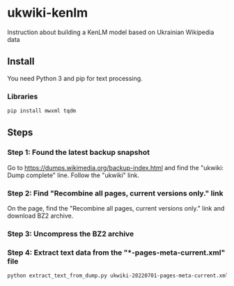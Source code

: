# ukwiki-kenlm

Instruction about building a KenLM model based on Ukrainian Wikipedia data

## Install

You need Python 3 and pip for text processing.

### Libraries

```bash
pip install mwxml tqdm
```

## Steps

### Step 1: Found the latest backup snapshot

Go to https://dumps.wikimedia.org/backup-index.html and find the "ukwiki: Dump complete" line. Follow the "ukwiki" link.

### Step 2: Find "Recombine all pages, current versions only." link

On the page, find the "Recombine all pages, current versions only." link and download BZ2 archive.

### Step 3: Uncompress the BZ2 archive

### Step 4: Extract text data from the "*-pages-meta-current.xml" file

```bash
python extract_text_from_dump.py ukwiki-20220701-pages-meta-current.xml > uncleaned_text.txt
```
